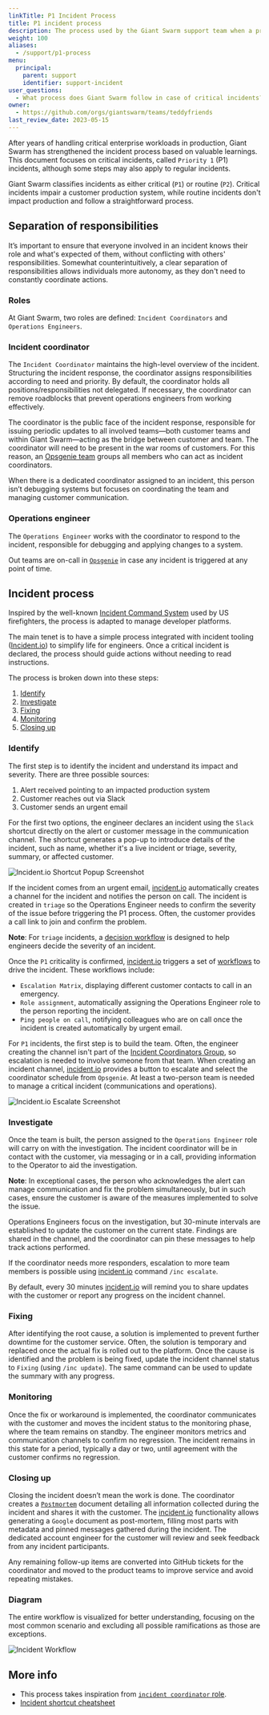```yaml
---
linkTitle: P1 Incident Process
title: P1 incident process
description: The process used by the Giant Swarm support team when a priority one incident is called.
weight: 100
aliases:
  - /support/p1-process
menu:
  principal:
    parent: support
    identifier: support-incident
user_questions:
  - What process does Giant Swarm follow in case of critical incidents?
owner:
  - https://github.com/orgs/giantswarm/teams/teddyfriends
last_review_date: 2023-05-15
---
```


After years of handling critical enterprise workloads in production, Giant Swarm has strengthened the incident process based on valuable learnings. This document focuses on critical incidents, called `Priority 1` (P1) incidents, although some steps may also apply to regular incidents.

Giant Swarm classifies incidents as either critical (`P1`) or routine (`P2`). Critical incidents impair a customer production system, while routine incidents don't impact production and follow a straightforward process.

## Separation of responsibilities

It’s important to ensure that everyone involved in an incident knows their role and what's expected of them, without conflicting with others' responsibilities. Somewhat counterintuitively, a clear separation of responsibilities allows individuals more autonomy, as they don't need to constantly coordinate actions.

### Roles

At Giant Swarm, two roles are defined: `Incident Coordinators` and `Operations Engineers`.

### Incident coordinator

The `Incident Coordinator` maintains the high-level overview of the incident. Structuring the incident response, the coordinator assigns responsibilities according to need and priority. By default, the coordinator holds all positions/responsibilities not delegated. If necessary, the coordinator can remove roadblocks that prevent operations engineers from working effectively.

The coordinator is the public face of the incident response, responsible for issuing periodic updates to all involved teams—both customer teams and within Giant Swarm—acting as the bridge between customer and team. The coordinator will need to be present in the war rooms of customers. For this reason, an [Opsgenie team](https://support.atlassian.com/opsgenie/docs/what-are-teams-in-opsgenie/) groups all members who can act as incident coordinators.

When there is a dedicated coordinator assigned to an incident, this person isn’t debugging systems but focuses on coordinating the team and managing customer communication.

### Operations engineer

The `Operations Engineer` works with the coordinator to respond to the incident, responsible for debugging and applying changes to a system.

Out teams are on-call in [`Opsgenie`](https://support.atlassian.com/opsgenie/docs/what-are-teams-in-opsgenie/) in case any incident is triggered at any point of time.

## Incident process

Inspired by the well-known [Incident Command System](https://en.wikipedia.org/wiki/Incident_Command_System) used by US firefighters, the process is adapted to manage developer platforms.

The main tenet is to have a simple process integrated with incident tooling ([Incident.io](https://incident.io/)) to simplify life for engineers. Once a critical incident is declared, the process should guide actions without needing to read instructions.

The process is broken down into these steps:

1. [Identify](#identify)
2. [Investigate](#investigate)
3. [Fixing](#fixing)
4. [Monitoring](#monitoring)
5. [Closing up](#closing-up)

### Identify

The first step is to identify the incident and understand its impact and severity. There are three possible sources:

1. Alert received pointing to an impacted production system
2. Customer reaches out via Slack
3. Customer sends an urgent email

For the first two options, the engineer declares an incident using the `Slack` shortcut directly on the alert or customer message in the communication channel. The shortcut generates a pop-up to introduce details of the incident, such as name, whether it's a live incident or triage, severity, summary, or affected customer.

![Incident.io Shortcut Popup Screenshot](shortcut_screenshot.png)

If the incident comes from an urgent email, [incident.io](https://incident.io/) automatically creates a channel for the incident and notifies the person on call. The incident is created in `triage` so the Operations Engineer needs to confirm the severity of the issue before triggering the P1 process. Often, the customer provides a call link to join and confirm the problem.

__Note__: For `triage` incidents, a [decision workflow](https://incident.io/blog/using-decision-flows) is designed to help engineers decide the severity of an incident.

Once the `P1` criticality is confirmed, [incident.io](https://incident.io/) triggers a set of [workflows](https://help.incident.io/en/articles/6971329-getting-started-with-workflows) to drive the incident. These workflows include:

- `Escalation Matrix`, displaying different customer contacts to call in an emergency.
- `Role assignment`, automatically assigning the Operations Engineer role to the person reporting the incident.
- `Ping people on call`, notifying colleagues who are on call once the incident is created automatically by urgent email.

For `P1` incidents, the first step is to build the team. Often, the engineer creating the channel isn't part of the [Incident Coordinators Group](https://giantswarm.app.opsgenie.com/teams/dashboard/f02504a3-83d4-4ea8-b55c-8c67756f9b2e/main), so escalation is needed to involve someone from that team. When creating an incident channel, [incident.io](https://incident.io/) provides a button to escalate and select the coordinator schedule from `Opsgenie`. At least a two-person team is needed to manage a critical incident (communications and operations).

![Incident.io Escalate Screenshot](escalate_screenshot.png)

### Investigate

Once the team is built, the person assigned to the `Operations Engineer` role will carry on with the investigation. The incident coordinator will be in contact with the customer, via messaging or in a call, providing information to the Operator to aid the investigation.

__Note__: In exceptional cases, the person who acknowledges the alert can manage communication and fix the problem simultaneously, but in such cases, ensure the customer is aware of the measures implemented to solve the issue.

Operations Engineers focus on the investigation, but 30-minute intervals are established to update the customer on the current state. Findings are shared in the channel, and the coordinator can pin these messages to help track actions performed.

If the coordinator needs more responders, escalation to more team members is possible using [incident.io](https://incident.io/) command `/inc escalate`.

By default, every 30 minutes [incident.io](https://incident.io/) will remind you to share updates with the customer or report any progress on the incident channel.

### Fixing

After identifying the root cause, a solution is implemented to prevent further downtime for the customer service. Often, the solution is temporary and replaced once the actual fix is rolled out to the platform. Once the cause is identified and the problem is being fixed, update the incident channel status to `Fixing` (using `/inc update`). The same command can be used to update the summary with any progress.

### Monitoring

Once the fix or workaround is implemented, the coordinator communicates with the customer and moves the incident status to the monitoring phase, where the team remains on standby. The engineer monitors metrics and communication channels to confirm no regression. The incident remains in this state for a period, typically a day or two, until agreement with the customer confirms no regression.

### Closing up

Closing the incident doesn’t mean the work is done. The coordinator creates a [`Postmortem`](https://docs.giantswarm.io/support/overview/#postmortem-process) document detailing all information collected during the incident and shares it with the customer. The [incident.io](https://incident.io/) functionality allows generating a `Google` document as post-mortem, filling most parts with metadata and pinned messages gathered during the incident. The dedicated account engineer for the customer will review and seek feedback from any incident participants.

Any remaining follow-up items are converted into GitHub tickets for the coordinator and moved to the product teams to improve service and avoid repeating mistakes.

### Diagram

The entire workflow is visualized for better understanding, focusing on the most common scenario and excluding all possible ramifications as those are exceptions.

![Incident Workflow](p1_flow_diagram.jpg)

## More info

- This process takes inspiration from [`incident coordinator` role](https://en.wikipedia.org/wiki/Incident_commander).
- [Incident shortcut cheatsheet](https://help.incident.io/en/articles/5948163-shortcuts-cheatsheet)
